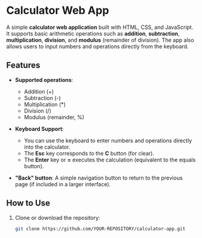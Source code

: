 # Calculator Web App

A simple **calculator web application** built with HTML, CSS, and JavaScript. It supports basic arithmetic operations such as **addition**, **subtraction**, **multiplication**, **division**, and **modulus** (remainder of division). The app also allows users to input numbers and operations directly from the keyboard.

## Features

- **Supported operations**:
  - Addition (+)
  - Subtraction (-)
  - Multiplication (*)
  - Division (/)
  - Modulus (remainder, %)
  
- **Keyboard Support**:
  - You can use the keyboard to enter numbers and operations directly into the calculator.
  - The **Esc** key corresponds to the **C** button (for clear).
  - The **Enter** key or **=** executes the calculation (equivalent to the equals button).

- **"Back" button**: A simple navigation button to return to the previous page (if included in a larger interface).

## How to Use

1. Clone or download the repository:
   ```bash
   git clone https://github.com/YOUR-REPOSITORY/calculator-app.git
